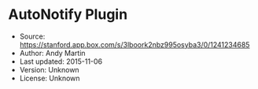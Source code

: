 # AutoNotify Plugin

* Source: https://stanford.app.box.com/s/3lboork2nbz995osyba3/0/1241234685
* Author: Andy Martin
* Last updated: 2015-11-06
* Version: Unknown
* License: Unknown
